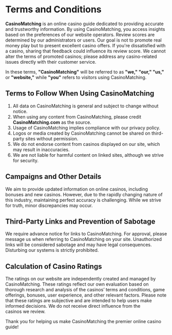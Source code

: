 # Terms and Conditions

**CasinoMatching** is an online casino guide dedicated to providing accurate and trustworthy information. By using CasinoMatching, you access insights based on the preferences of our website operators. Review scores are determined by our administrators or users. Our goal is not to promote real money play but to present excellent casino offers. If you're dissatisfied with a casino, sharing that feedback could influence its review score. We cannot alter the terms of promoted casinos; please address any casino-related issues directly with their customer service.

In these terms, **"CasinoMatching"** will be referred to as **"we," "our," "us,"** or **"website,"** while **"you"** refers to visitors using CasinoMatching.


## Terms to Follow When Using CasinoMatching
1. All data on CasinoMatching is general and subject to change without notice.
2. When using any content from CasinoMatching, please credit **CasinoMatching.com** as the source.
3. Usage of CasinoMatching implies compliance with our privacy policy.
4. Logos or media created by CasinoMatching cannot be shared on third-party sites without permission.
5. We do not endorse content from casinos displayed on our site, which may result in inaccuracies.
6. We are not liable for harmful content on linked sites, although we strive for security.

## Campaigns and Other Details
We aim to provide updated information on online casinos, including bonuses and new casinos. However, due to the rapidly changing nature of this industry, maintaining perfect accuracy is challenging. While we strive for truth, minor discrepancies may occur.

## Third-Party Links and Prevention of Sabotage
We require advance notice for links to CasinoMatching. For approval, please message us when referring to CasinoMatching on your site. Unauthorized links will be considered sabotage and may have legal consequences. Disturbing our systems is strictly prohibited.

## Calculation of Casino Ratings
The ratings on our website are independently created and managed by CasinoMatching. These ratings reflect our own evaluation based on thorough research and analysis of the casinos’ terms and conditions, game offerings, bonuses, user experience, and other relevant factors. Please note that these ratings are subjective and are intended to help users make informed decisions. We do not receive direct influence from the casinos we review.

Thank you for helping us make CasinoMatching the premier online casino guide!
